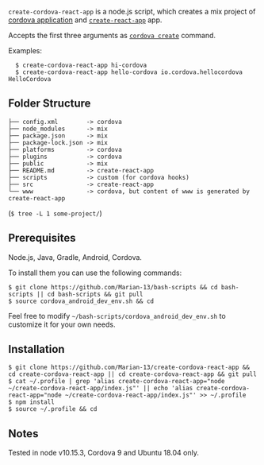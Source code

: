 `create-cordova-react-app` is a node.js script, which creates a mix project of [cordova application](https://cordova.apache.org/) and [`create-react-app`](https://facebook.github.io/create-react-app/) app.

Accepts the first three arguments as [`cordova create`](https://cordova.apache.org/docs/en/latest/reference/cordova-cli/#cordova-create-command) command.

Examples:
```
  $ create-cordova-react-app hi-cordova
  $ create-cordova-react-app hello-cordova io.cordova.hellocordova HelloCordova
```

## Folder Structure

```
├── config.xml        -> cordova
├── node_modules      -> mix
├── package.json      -> mix
├── package-lock.json -> mix
├── platforms         -> cordova
├── plugins           -> cordova
├── public            -> mix
├── README.md         -> create-react-app
├── scripts           -> custom (for cordova hooks)
├── src               -> create-react-app
└── www               -> cordova, but content of www is generated by create-react-app
```
(`$ tree -L 1 some-project/`)

## Prerequisites

Node.js, Java, Gradle, Android, Cordova.

To install them you can use the following commands:
```
$ git clone https://github.com/Marian-13/bash-scripts && cd bash-scripts || cd bash-scripts && git pull
$ source cordova_android_dev_env.sh && cd
```
Feel free to modify `~/bash-scripts/cordova_android_dev_env.sh` to customize it for your own needs.

## Installation
```
$ git clone https://github.com/Marian-13/create-cordova-react-app && cd create-cordova-react-app || cd create-cordova-react-app && git pull
$ cat ~/.profile | grep 'alias create-cordova-react-app="node ~/create-cordova-react-app/index.js"' || echo 'alias create-cordova-react-app="node ~/create-cordova-react-app/index.js"' >> ~/.profile
$ npm install
$ source ~/.profile && cd
```

## Notes

Tested in node v10.15.3, Cordova 9 and Ubuntu 18.04 only.
